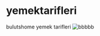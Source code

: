 # yemektarifleri
bulutshome yemek tarifleri
![bbbbb](https://user-images.githubusercontent.com/60787870/148908873-b215997a-4704-43fd-ad25-6f5d0705a007.png)
